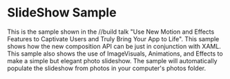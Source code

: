 # SlideShow Sample

This is the sample shown in the //build talk "Use New Motion and Effects Features to Captivate Users and Truly Bring Your 
App to Life".  This sample shows how the new composition API can be just in conjunction with XAML.  This sample also shows
the use of ImageVisuals, Animations, and Effects to make a simple but elegant photo slideshow.  The sample will automatically 
populate the slideshow from photos in your computer's photos folder.  
